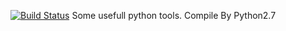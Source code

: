 [![Build Status](https://secure.travis-ci.org/linjk/Python_Utils.png)](https://travis-ci.org/linjk/Python_Utils)
Some usefull python tools. Compile By Python2.7 
